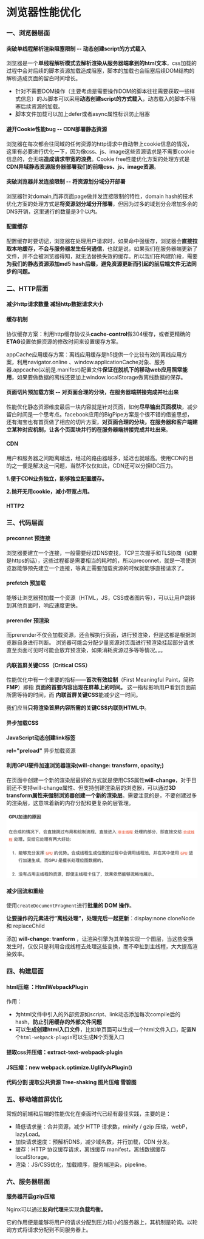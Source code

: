 # 浏览器性能优化

### 一、浏览器层面

####  突破单线程解析渲染阻塞限制 -- 动态创建script的方式载入

浏览器是一个**单线程解析模式去解析渲染从服务器端拿到的html文本**，css加载的过程中会对后续的脚本资源加载造成阻塞，脚本的加载也会阻塞后续DOM结构的解析造成页面的留白时间增长。

- 针对不需要DOM操作（主要考虑是需要操作DOM的脚本往往需要获取一些样式信息）的Js脚本可以采用**动态创建script的方式载入**，动态载入的脚本不阻塞后续资源的加载。
- 脚本文件加载可以加上defer或者async属性标识防止阻塞

#### 避开Cookie性能bug -- CDN部署静态资源

浏览器在每次都会往同域的任何资源的http请求中自动带上cookie信息的情况，这里有必要进行优化一下，因为像css、js、image这些资源请求是不需要cookie信息的，会无端**造成请求带宽的浪费**。Cookie free性能优化方案的处理方式是**CDN异域静态资源服务器部署我们的前端css、js、image资源**。

#### 突破浏览器并发连接限制 -- 将资源划分域分开部署

浏览器针对domain,而非页面page做并发连接限制的特性，domain hash的技术优化方案的处理方式是**将资源划分域分开部署**，但因为过多的域划分会增加多余的DNS开销，这里通行的数量是3个以内。

#### 配置缓存

配置缓存时要切记，浏览器在处理用户请求时，如果命中强缓存，浏览器会**直接拉取本地缓存，不会与服务器发生任何通信**，也就是说，如果我们在服务器端更新了文件，并不会被浏览器得知，就无法替换失效的缓存。所以我们在构建阶段，需要**为我们的静态资源添加md5 hash后缀，避免资源更新而引起的前后端文件无法同步的问题。**

### 二、HTTP层面

#### 减少http请求数量 减轻http数据请求大小

#### 缓存机制

协议缓存方案：利用http缓存协议头**cache-control**做304缓存，或者更精确的**ETAG**设置依据资源的修改时间来设置缓存方案。

appCache应用缓存方案：离线应用缓存是h5提供一个比较有效的离线应用方案，利用navigator.online 、window.applicationCache对象、服务器.appcache(以前是.manifest)配置文件**保证在脱机下的移动web应用照常能用**，如果要做数据的离线还要加上window.localStorage做离线数据的保存。

#### 页面切片预加载方案 -- 对页面合理的分块，在服务器端拼接完成并吐出来

性能优化静态资源维度最后一块内容就是针对页面，如何**尽早输出页面模块**，减少留白时间是一个思考点。facebook应用的BigPipe方案是个很不错的借鉴思想，还有淘宝也有首页做了相应的切片方案，**对页面合理的分块，在服务器和客户端建立某种对应机制，让各个页面块并行的在服务器端拼接完成并吐出来**。

#### CDN

用户和服务器之间距离越远，经过的路由器越多，延迟也就越高。使用CDN的目的之一便是解决这一问题，当然不仅仅如此，CDN还可以分担IDC压力。

**1.便于CDN业务独立，能够独立配置缓存。**

**2.抛开无用cookie，减小带宽占用。**

#### HTTP2

### 三、代码层面

#### preconnet 预连接

浏览器要建立一个连接，一般需要经过DNS查找，TCP三次握手和TLS协商（如果是https的话），这些过程都是需要相当的耗时的，所以preconnet，就是一项使浏览器能够预先建立一个连接，等真正需要加载资源的时候就能够直接请求了。

#### prefetch 预加载

能够让浏览器预加载一个资源（HTML，JS，CSS或者图片等），可以让用户跳转到其他页面时，响应速度更快。

#### prerender 预渲染

而prerender不仅会加载资源，还会解执行页面，进行预渲染，但是这都是根据浏览器自身进行判断。
浏览器可能会分配少量资源对页面进行预渲染挂起部分请求直至页面可见时可能会放弃预渲染，如果消耗资源过多等等情况。。。

#### 内联首屏关键CSS（Critical CSS）

性能优化中有一个重要的指标——**首次有效绘制**（First Meaningful Paint，简称**FMP**）即指 **页面的首要内容出现在屏幕上的时间。** 这一指标影响用户看到页面前所需等待的时间，而 **内联首屏关键CSS**能减少这一时间。

我们应当**只将渲染首屏内容所需的关键CSS内联到HTML中**。

#### 异步加载CSS

**JavaScript动态创建link标签**

**rel="preload"** 异步加载资源

#### 利用GPU硬件加速浏览器渲染(will-change: transform, opacity;)

在页面中创建一个新的渲染层最好的方式就是使用CSS属性**will-change**，对于目前还不支持will-change属性、但支持创建渲染层的浏览器，可以通过**3D transform属性来强制浏览器创建一个新的渲染层**。需要注意的是，不要创建过多的渲染层，这意味着新的内存分配和更复杂的层管理。

![GPU](../.vuepress/public/images/browser-GPU.png)

#### 减少回流和重绘

使用`createDocumentFragment`进行**批量的 DOM 操作**。

**让要操作的元素进行”离线处理”，处理完后一起更新**：display:none     cloneNode和 replaceChild 

添加 **will-change: tranform** ，让渲染引擎为其单独实现一个图层，当这些变换发生时，仅仅只是利用合成线程去处理这些变换，而不牵扯到主线程，大大提高渲染效率。

### 四、构建层面

#### **html压缩** ：**HtmlWebpackPlugin**

作用：

- 为html文件中引入的外部资源如script、link动态添加每次compile后的hash，**防止引用缓存的外部文件问题**
- 可以**生成创建html入口文件**，比如单页面可以生成一个html文件入口，配置**N**个`html-webpack-plugin`可以生成**N**个页面入口

#### 提取css并压缩：extract-text-webpack-plugin 

#### JS压缩：new webpack.optimize.UglifyJsPlugin()

#### 代码分割 提取公共资源 Tree-shaking 图片压缩 雪碧图

### 五、移动端首屏优化

常规的前端和后端的性能优化在桌面时代已经有最佳实践，主要的是：

- 降低请求量：合并资源，减少 HTTP 请求数，minify / gzip 压缩，webP，lazyLoad。
- 加快请求速度：预解析DNS，减少域名数，并行加载，CDN 分发。
- 缓存：HTTP 协议缓存请求，离线缓存 manifest，离线数据缓存localStorage。
- 渲染：JS/CSS优化，加载顺序，服务端渲染，pipeline。

### 六、服务器层面

**服务器开启gzip压缩**

Nginx可以通过**反向代理**来实现**负载均衡。**

它的作用便是能够将用户的请求分配到压力较小的服务器上，其机制是轮询。以轮询方式将请求分配到不同服务器上。